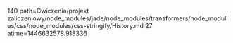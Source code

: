 140 path=Ćwiczenia/projekt zaliczeniowy/node_modules/jade/node_modules/transformers/node_modules/css/node_modules/css-stringify/History.md
27 atime=1446632578.918336
